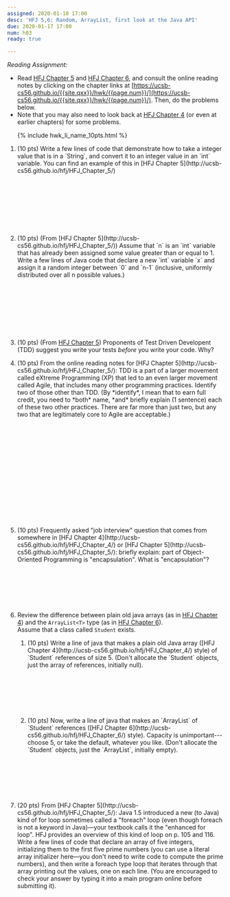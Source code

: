 ```yaml
---
assigned: 2020-01-10 17:00
desc: 'HFJ 5,6: Random, ArrayList, first look at the Java API'
due: 2020-01-17 17:00
num: h03
ready: true

---
```


*Reading Assignment:* 

* Read [HFJ Chapter 5](http://ucsb-cs56.github.io/hfj/HFJ_Chapter_5/) and [HFJ Chapter 6](http://ucsb-cs56.github.io/hfj/HFJ_Chapter_6/), and consult the online reading notes by clicking on the chapter links at [https://ucsb-cs56.github.io/{{site.qxx}}/hwk/{{page.num}}/](https://ucsb-cs56.github.io/{{site.qxx}}/hwk/{{page.num}}/). Then, do the problems below.
* Note that you may also need to look back at [HFJ Chapter 4](http://ucsb-cs56.github.io/hfj/HFJ_Chapter_4/) (or even at earlier chapters) for some problems.

<ol>

{% include hwk_li_name_10pts.html %}

<li style="margin-bottom:10em;" markdown="1">(10 pts) Write a few lines of code that demonstrate how to take a integer value that is in a `String`, and convert it to an integer value in an `int` variable. You can find an example of this in 
[HFJ Chapter 5](http://ucsb-cs56.github.io/hfj/HFJ_Chapter_5/)
</li>

<li style="margin-bottom:10em;" markdown="1"> (10 pts) (From [HFJ Chapter 5](http://ucsb-cs56.github.io/hfj/HFJ_Chapter_5/)) Assume that `n` is an `int` variable that has already been assigned some value greater than or equal to 1. Write a few lines of Java code that declare a new `int` variable `x` and assign it a random integer between `0` and `n-1` (inclusive, uniformly distributed over all n possible values.)

</li>

<li style="margin-bottom:1em;" markdown="1"> 

(10 pts) (From [HFJ Chapter 5](http://ucsb-cs56.github.io/hfj/HFJ_Chapter_5/)) Proponents of Test Driven Developent (TDD) suggest you write your tests *before* you write your code. Why?

<div class="pagebreak"></div>

</li>

<li style="margin-bottom:18em;" markdown="1"> 
(10 pts) From the online reading notes for [HFJ Chapter 5](http://ucsb-cs56.github.io/hfj/HFJ_Chapter_5/): TDD is a part of a larger movement called eXtreme Programming (XP) that led to an even larger movement called Agile, that includes many other programming practices. Identify two of those other than TDD. (By *identify*, I mean that to earn full credit, you need to *both* name, *and* briefly explain (1 sentence) each of these two other practices. There are far more than just two, but any two that are legitimately core to Agile are acceptable.)
</li>


<li style="margin-bottom:8em;" markdown="1"> (10 pts) Frequently asked "job interview" question that comes from somewhere in [HFJ Chapter 4](http://ucsb-cs56.github.io/hfj/HFJ_Chapter_4/) or [HFJ Chapter 5](http://ucsb-cs56.github.io/hfj/HFJ_Chapter_5/): briefly explain: part of Object-Oriented Programming is "encapsulation". What is "encapsulation"?  
</li>

<li style="margin-bottom:8em;" markdown="1"> 

Review the difference between plain old java arrays (as in [HFJ Chapter 4](http://ucsb-cs56.github.io/hfj/HFJ_Chapter_4/))
and the `ArrayList<T>` type (as in [HFJ Chapter 6](http://ucsb-cs56.github.io/hfj/HFJ_Chapter_6/)).  
Assume that a class called `Student` exists.

<ol>

<li style="margin-bottom:8em;" markdown="1">(10 pts) Write a line of java that makes a  plain old Java array ([HFJ Chapter 4](http://ucsb-cs56.github.io/hfj/HFJ_Chapter_4/) style) of `Student` references of size 5. (Don't allocate the `Student` objects, just the array of references, initially null).    
</li>

<li style="margin-bottom:8em;" markdown="1">(10 pts) Now, write a line of java that makes an `ArrayList<Student>` of `Student` references ([HFJ Chapter 6](http://ucsb-cs56.github.io/hfj/HFJ_Chapter_6/) style).   Capacity is unimportant---choose 5, or take the default, whatever you like. (Don't allocate the `Student` objects, just the `ArrayList<Student>`, initially empty). 
</li>


</ol>

</li>

<li style="margin-bottom:8em;" markdown="1"> (20 pts) From [HFJ Chapter 5](http://ucsb-cs56.github.io/hfj/HFJ_Chapter_5/): Java 1.5 introduced a new (to Java) kind of for loop sometimes called a "foreach" loop (even though foreach is not a keyword in Java)&mdash;your textbook calls it the "enhanced for loop". HFJ provides an overview of this kind of loop on p. 105 and 116. Write a few lines of code that declare an array of five integers, initializing them to the first five prime numbers (you can use a literal array initializer here&mdash;you don't need to write code to compute the prime numbers), and then write a foreach type loop that iterates through that array printing out the values, one on each line.  (You are encouraged to check your answer by typing it into a main program online before submitting it).
</li>
</ol>
